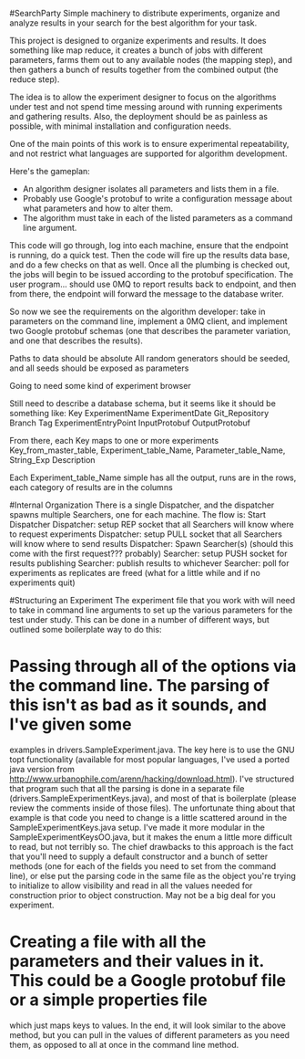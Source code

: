#SearchParty
Simple machinery to distribute experiments, organize and analyze results in your search for the best algorithm for your task.


This project is designed to organize experiments and results. It does something like map reduce, it creates a
bunch of jobs with different parameters, farms them out to any available nodes (the mapping step), and then
gathers a bunch of results together from the combined output (the reduce step).

The idea is to allow the experiment designer to focus on the algorithms under test and not spend time messing
around with running experiments and gathering results. Also, the deployment should be as painless as possible,
with minimal installation and configuration needs.

One of the main points of this work is to ensure experimental repeatability, and not restrict what languages
are supported for algorithm development.

Here's the gameplan:
* An algorithm designer isolates all parameters and lists them in a file.
* Probably use Google's protobuf to write a configuration message about what parameters and how to alter them.
* The algorithm must take in each of the listed parameters as a command line argument.

This code will go through, log into each machine, ensure that the endpoint is running, do a quick test.
Then the code will fire up the results data base, and do a few checks on that as well.
Once all the plumbing is checked out, the jobs will begin to be issued according to the protobuf specification.
The user program... should use 0MQ to report results back to endpoint, and then from there, the endpoint will forward the
message to the database writer.

So now we see the requirements on the algorithm developer: take in parameters on the command line, implement a 0MQ client,
and implement two Google protobuf schemas (one that describes the parameter variation, and one that describes the results).

Paths to data should be absolute
All random generators should be seeded, and all seeds should be exposed as parameters

Going to need some kind of experiment browser

Still need to describe a database schema, but it seems like it should be something like:
Key ExperimentName ExperimentDate Git_Repository Branch Tag ExperimentEntryPoint InputProtobuf OutputProtobuf 

From there, each Key maps to one or more experiments
Key_from_master_table, Experiment_table_Name, Parameter_table_Name, String_Exp Description

Each Experiment_table_Name simple has all the output, runs are in the rows, each category of results are in the columns

#Internal Organization
There is a single Dispatcher, and the dispatcher spawns multiple Searchers, one for each machine. The flow is:
Start Dispatcher
Dispatcher: setup REP socket that all Searchers will know where to request experiments
Dispatcher: setup PULL socket that all Searchers will know where to send results
Dispatcher: Spawn Searcher(s) (should this come with the first request??? probably)
Searcher: setup PUSH socket for results publishing
Searcher: publish results to whichever 
Searcher: poll for experiments as replicates are freed (what for a little while and if no experiments quit)



#Structuring an Experiment 
The experiment file that you work with will need to take in command line arguments to set up the various parameters for the
test under study. This can be done in a number of different ways, but outlined some boilerplate way to do this:

 # Passing through all of the options via the command line. The parsing of this isn't as bad as it sounds, and I've given some
 examples in drivers.SampleExperiment.java. The key here is to use the GNU topt functionality (available for most popular languages,
 I've used a ported java version from http://www.urbanophile.com/arenn/hacking/download.html). I've structured that program such
 that all the parsing is done in a separate file (drivers.SampleExperimentKeys.java), and most of that is boilerplate (please review
 the comments inside of those files). The unfortunate thing about that example is that code you need to change is a little
 scattered around in the SampleExperimentKeys.java setup. I've made it more modular in the SampleExperimentKeysOO.java, but it
 makes the enum a little more difficult to read, but not terribly so. The chief drawbacks to this approach is the fact that you'll
 need to supply a default constructor and a bunch of setter methods (one for each of the fields you need to set from the command
 line), or else put the parsing code in the same file as the object you're trying to initialize to allow visibility and read in all
 the values needed for construction prior to object construction. May not be a big deal for you experiment.
 # Creating a file with all the parameters and their values in it. This could be a Google protobuf file or a simple properties file
 which just maps keys to values. In the end, it will look similar to the above method, but you can pull in the values of different
 parameters as you need them, as opposed to all at once in the command line method.


